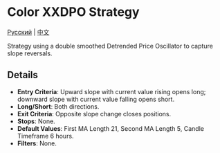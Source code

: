 # Color XXDPO Strategy
[Русский](README_ru.md) | [中文](README_cn.md)

Strategy using a double smoothed Detrended Price Oscillator to capture slope reversals.

## Details
- **Entry Criteria**: Upward slope with current value rising opens long; downward slope with current value falling opens short.
- **Long/Short**: Both directions.
- **Exit Criteria**: Opposite slope change closes positions.
- **Stops**: None.
- **Default Values**: First MA Length 21, Second MA Length 5, Candle Timeframe 6 hours.
- **Filters**: None.
